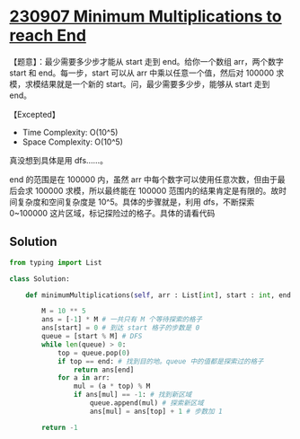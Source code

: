 # [230907 Minimum Multiplications to reach End](https://practice.geeksforgeeks.org/problems/minimum-multiplications-to-reach-end/1)

【题意】：最少需要多少步才能从 start 走到 end。给你一个数组 arr，两个数字 start 和 end。每一步，start 可以从 arr 中乘以任意一个值，然后对 100000 求模，求模结果就是一个新的 start。问，最少需要多少步，能够从 start 走到 end。

【Excepted】

- Time Complexity: O(10^5)
- Space Complexity: O(10^5)

真没想到具体是用 dfs……。

end 的范围是在 100000 内，虽然 arr 中每个数字可以使用任意次数，但由于最后会求 100000 求模，所以最终能在 100000 范围内的结果肯定是有限的。故时间复杂度和空间复杂度是 10^5。具体的步骤就是，利用 dfs，不断探索 0~100000 这片区域，标记探险过的格子。具体的请看代码

## Solution

```py
from typing import List

class Solution:

    def minimumMultiplications(self, arr : List[int], start : int, end : int) -> int:

        M = 10 ** 5
        ans = [-1] * M # 一共只有 M 个等待探索的格子
        ans[start] = 0 # 到达 start 格子的步数是 0
        queue = [start % M] # DFS
        while len(queue) > 0:
            top = queue.pop(0)
            if top == end: # 找到目的地。queue 中的值都是探索过的格子
                return ans[end]
            for a in arr:
                mul = (a * top) % M
                if ans[mul] == -1: # 找到新区域
                    queue.append(mul) # 探索新区域
                    ans[mul] = ans[top] + 1 # 步数加 1

        return -1
```
